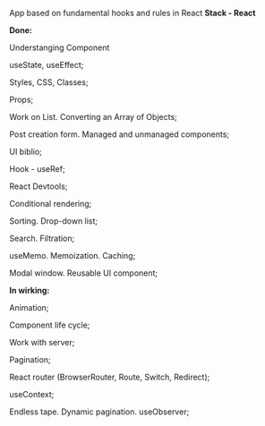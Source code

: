 App based on fundamental hooks and rules in React
**Stack - React**

**Done:**

Understanging Component

useState, useEffect;

Styles, CSS, Classes;

Props;

Work on List. Converting an Array of Objects;

Post creation form. Managed and unmanaged components;

UI biblio;

Hook - useRef;

React Devtools;

Conditional rendering;

Sorting. Drop-down list;

Search. Filtration;

useMemo. Memoization. Caching;

Modal window. Reusable UI component;



**In wirking:**

Animation;

Component life cycle;

Work with server;

Pagination;

React router (BrowserRouter, Route, Switch, Redirect);

useContext;

Endless tape. Dynamic pagination. useObserver;
